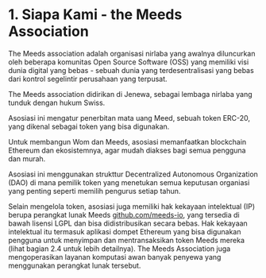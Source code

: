
# 1. Siapa Kami - the Meeds Association

The Meeds association adalah organisasi nirlaba yang awalnya diluncurkan oleh beberapa komunitas Open Source Software (OSS) yang memiliki visi dunia digital yang bebas - sebuah dunia yang terdesentralisasi yang bebas dari kontrol segelintir perusahaan yang terpusat.

The Meeds association didirikan di Jenewa, sebagai lembaga nirlaba yang tunduk dengan hukum Swiss.

Asosiasi ini mengatur penerbitan mata uang Meed, sebuah token ERC-20, yang dikenal sebagai token yang bisa digunakan.

Untuk membangun Wom dan Meeds, asosiasi memanfaatkan blockchain Ethereum dan ekosistemnya, agar mudah diakses bagi semua pengguna dan murah.

Asosiasi ini menggunakan strukttur Decentralized Autonomous Organization (DAO) di mana pemilik token yang menetukan semua keputusan organiasi yang penting seperti memilih pengurus setiap tahun.

Selain mengelola token, asosiasi juga memiliki hak kekayaan intelektual (IP) berupa perangkat lunak Meeds [github.com/meeds-io](https://github.com/meeds-io), yang tersedia di bawah lisensi LGPL dan bisa didistribusikan secara bebas. Hak kekayaan intelektual itu termasuk aplikasi dompet Ethereum yang bisa digunakan pengguna untuk menyimpan dan mentransaksikan token Meeds mereka (lihat bagian 2.4 untuk lebih detailnya). The Meeds Association juga mengoperasikan layanan komputasi awan banyak penyewa yang menggunakan perangkat lunak tersebut.
